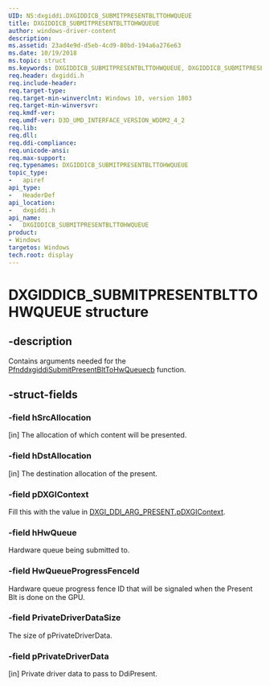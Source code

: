 ```yaml
---
UID: NS:dxgiddi.DXGIDDICB_SUBMITPRESENTBLTTOHWQUEUE
title: DXGIDDICB_SUBMITPRESENTBLTTOHWQUEUE
author: windows-driver-content
description:
ms.assetid: 23ad4e9d-d5eb-4cd9-80bd-194a6a276e63
ms.date: 10/19/2018
ms.topic: struct
ms.keywords: DXGIDDICB_SUBMITPRESENTBLTTOHWQUEUE, DXGIDDICB_SUBMITPRESENTBLTTOHWQUEUE,
req.header: dxgiddi.h
req.include-header:
req.target-type:
req.target-min-winverclnt: Windows 10, version 1803
req.target-min-winversvr:
req.kmdf-ver:
req.umdf-ver: D3D_UMD_INTERFACE_VERSION_WDDM2_4_2
req.lib:
req.dll:
req.ddi-compliance:
req.unicode-ansi:
req.max-support:
req.typenames: DXGIDDICB_SUBMITPRESENTBLTTOHWQUEUE
topic_type:
-	apiref
api_type:
-	HeaderDef
api_location:
-	dxgiddi.h
api_name:
-	DXGIDDICB_SUBMITPRESENTBLTTOHWQUEUE
product: 
- Windows
targetos: Windows
tech.root: display
---
```


# DXGIDDICB_SUBMITPRESENTBLTTOHWQUEUE structure

## -description

Contains arguments needed for the [PfnddxgiddiSubmitPresentBltToHwQueuecb](nc-dxgiddi-pfnddxgiddi_submitpresentblttohwqueuecb.md) function.

## -struct-fields

### -field hSrcAllocation

[in] The allocation of which content will be presented.

### -field hDstAllocation

[in] The destination allocation of the present.

### -field pDXGIContext

Fill this with the value in [DXGI_DDI_ARG_PRESENT.pDXGIContext](ns-dxgiddi-dxgi_ddi_arg_present.md).

### -field hHwQueue

Hardware queue being submitted to.

### -field HwQueueProgressFenceId

Hardware queue progress fence ID that will be signaled when the Present Blt is done on the GPU.

### -field PrivateDriverDataSize

The size of pPrivateDriverData.

### -field pPrivateDriverData

[in] Private driver data to pass to DdiPresent.

